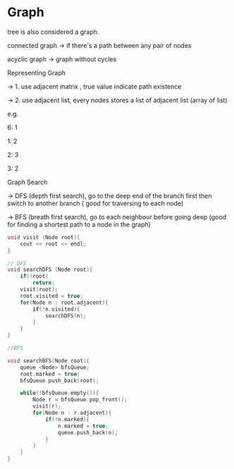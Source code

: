 # Graph

tree is also considered a graph.

connected graph -&gt; if there's a path between any pair of nodes 

acyclic graph -&gt; graph without cycles 

Representing Graph 

-&gt; 1. use adjacent matrix , true value indicate path existence

-&gt; 2. use adjacent list, every nodes stores a list of adjacent list \(array of list\)

e.g.

6: 1

1: 2

2: 3

3: 2



Graph Search 

-&gt; DFS \(depth first search\), go to the deep end of the branch first then switch to another branch \( good for traversing to each node\)

-&gt; BFS \(breath first search\), go to each neighbour before going deep \(good for finding a shortest path to a  node in the graph\)

```cpp
void visit (Node root){
	cout << root << endl;
}

// DFS
void searchDFS (Node root){
	if(!root)
		return;
	visit(root);
	root.visited = true;
	for(Node n : root.adjacent){
		if(!n.visited){
			searchDFS(n);
		}
	}
}

//BFS

void searchBFS(Node root){
	queue <Node> bfsQueue;
	root.marked = true;
	bfsQueue.push_back(root);

	while(!bfsQueue.empty()){
		Node r = bfsQueue.pop_front();
		visit(r);
		for(Node n : r.adjacent){
			if(!n.marked){
				n.marked = true;
				queue.push_back(n);
			}
		}
	}
}
```




